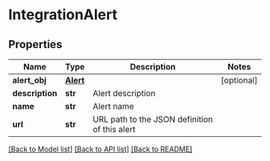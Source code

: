 # IntegrationAlert

## Properties
Name | Type | Description | Notes
------------ | ------------- | ------------- | -------------
**alert_obj** | [**Alert**](Alert.md) |  | [optional] 
**description** | **str** | Alert description | 
**name** | **str** | Alert name | 
**url** | **str** | URL path to the JSON definition of this alert | 

[[Back to Model list]](../README.md#documentation-for-models) [[Back to API list]](../README.md#documentation-for-api-endpoints) [[Back to README]](../README.md)


